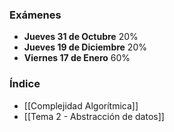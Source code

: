 ### Exámenes

- **Jueves 31 de Octubre** 20% 
- **Jueves 19 de Diciembre** 20%
- **Viernes 17 de Enero** 60%

### Índice

- [[Complejidad Algorítmica]]
- [[Tema 2 - Abstracción de datos]]


